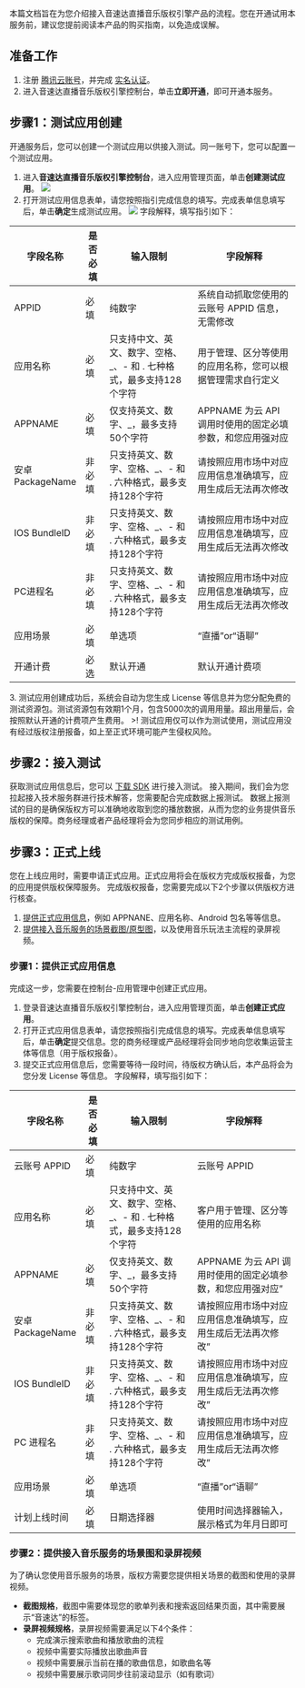 本篇文档旨在为您介绍接入音速达直播音乐版权引擎产品的流程。您在开通试用本服务前，建议您提前阅读本产品的购买指南，以免造成误解。

## 准备工作
1. 注册 [腾讯云账号](https://cloud.tencent.com/register?s_url=https%3A%2F%2Fcloud.tencent.com%2Fproduct%2Flvb)，并完成 [实名认证](https://cloud.tencent.com/document/product/378/3629)。
2. 进入音速达直播音乐版权引擎控制台，单击**立即开通**，即可开通本服务。

[](id:step1)
## 步骤1：测试应用创建
开通服务后，您可以创建一个测试应用以供接入测试。同一账号下，您可以配置一个测试应用。
1. 进入**音速达直播音乐版权引擎控制台**，进入应用管理页面，单击**创建测试应用**。
![](https://qcloudimg.tencent-cloud.cn/raw/831b56c29b97d9d02f330c3895d03ad2.png)
2. 打开测试应用信息表单，请您按照指引完成信息的填写。完成表单信息填写后，单击**确定**生成测试应用。
![](https://qcloudimg.tencent-cloud.cn/raw/b46fc780dde66225ca671b8699cc2b74.png)
字段解释，填写指引如下：
<table>
<thead>
<tr>
<th width=18%>字段名称</th>
<th>是否必填</th>
<th>输入限制</th>
<th>字段解释</th>
</tr>
</thead>
<tbody><tr>
<td>APPID</td>
<td>必填</td>
<td>纯数字</td>
<td>系统自动抓取您使用的云账号 APPID 信息，无需修改</td>
</tr>
<tr>
<td>应用名称</td>
<td>必填</td>
<td>只支持中文、英文、数字、空格、_、- 和 . 七种格式，最多支持128个字符</td>
<td>用于管理、区分等使用的应用名称，您可以根据管理需求自行定义</td>
</tr>
<tr>
<td>APPNAME</td>
<td>必填</td>
<td>仅支持英文、数字、_，最多支持50个字符</td>
<td>APPNAME 为云 API 调用时使用的固定必填参数，和您应用强对应</td>
</tr>
<tr>
<td>安卓 PackageName</td>
<td>非必填</td>
<td>只支持英文、数字、空格、_、- 和 . 六种格式，最多支持128个字符</td>
<td>请按照应用市场中对应应用信息准确填写，应用生成后无法再次修改</td>
</tr>
<tr>
<td>IOS  BundleID</td>
<td>非必填</td>
<td>只支持英文、数字、空格、_、- 和 . 六种格式，最多支持128个字符</td>
<td>请按照应用市场中对应应用信息准确填写，应用生成后无法再次修改</td>
</tr>
<tr>
<td>PC进程名</td>
<td>非必填</td>
<td>只支持英文、数字、空格、_、- 和 . 六种格式，最多支持128个字符</td>
<td>请按照应用市场中对应应用信息准确填写，应用生成后无法再次修改</td>
</tr>
<tr>
<td>应用场景</td>
<td>必填</td>
<td>单选项</td>
<td>“直播”or“语聊”</td>
</tr>
<tr>
<td>开通计费</td>
<td>必选</td>
<td>默认开通</td>
<td>默认开通计费项</td>
</tr>
</tbody></table>
3. 测试应用创建成功后，系统会自动为您生成 License  等信息并为您分配免费的测试资源包。测试资源包有效期1个月，包含5000次的调用用量。超出用量后，会按照默认开通的计费项产生费用。
>! 测试应用仅可以作为测试使用，测试应用没有经过版权注册报备，如上至正式环境可能产生侵权风险。

[](id:step2)
## 步骤2：接入测试
获取测试应用信息后，您可以 [下载 SDK](https://cloud.tencent.com/document/product/1592/77581) 进行接入测试。
接入期间，我们会为您拉起接入技术服务群进行技术解答，您需要配合完成数据上报测试。
数据上报测试的目的是确保版权方可以准确地收取到您的播放数据，从而为您的业务提供音乐版权的保障。商务经理或者产品经理将会为您同步相应的测试用例。

[](id:step3)
## 步骤3：正式上线
您在上线应用时，需要申请正式应用。正式应用将会在版权方完成版权报备，为您的应用提供版权保障服务。
完成版权报备，您需要完成以下2个步骤以供版权方进行核查。
1. [提供正式应用信息](#step3_1)，例如 APPNANE、应用名称、Android 包名等等信息。
2. [提供接入音乐服务的场景截图/原型图](##step3_2)，以及使用音乐玩法主流程的录屏视频。

[](id:step3_1)
### 步骤1：提供正式应用信息
完成这一步，您需要在控制台-应用管理中创建正式应用。

1. 登录音速达直播音乐版权引擎控制台，进入应用管理页面，单击**创建正式应用**。
2. 打开正式应用信息表单，请您按照指引完成信息的填写。完成表单信息填写后，单击**确定**提交信息。您的商务经理或产品经理将会同步地向您收集运营主体等信息（用于版权报备）。
3. 提交正式应用信息后，您需要等待一段时间，待版权方确认后，本产品将会为您分发 License 等信息。
字段解释，填写指引如下：
<table>
<thead>
<tr>
<th width=18%>字段名称</th>
<th>是否必填</th>
<th>输入限制</th>
<th>字段解释</th>
</tr>
</thead>
<tbody><tr>
<td>云账号 APPID</td>
<td>必填</td>
<td>纯数字</td>
<td>云账号 APPID</td>
</tr>
<tr>
<td>应用名称</td>
<td>必填</td>
<td>只支持中文、英文、数字、空格、_、- 和 . 七种格式，最多支持128个字符</td>
<td>客户用于管理、区分等使用的应用名称</td>
</tr>
<tr>
<td>APPNAME</td>
<td>必填</td>
<td>仅支持英文、数字、_，最多支持50个字符</td>
<td>APPNAME 为云 API 调用时使用的固定必填参数，和您应用强对应”</td>
</tr>
<tr>
<td>安卓 PackageName</td>
<td>非必填</td>
<td>只支持英文、数字、空格、_、- 和 . 六种格式，最多支持128个字符</td>
<td>请按照应用市场中对应应用信息准确填写，应用生成后无法再次修改”</td>
</tr>
<tr>
<td>IOS BundleID</td>
<td>非必填</td>
<td>只支持英文、数字、空格、_、- 和 . 六种格式，最多支持128个字符</td>
<td>请按照应用市场中对应应用信息准确填写，应用生成后无法再次修改”</td>
</tr>
<tr>
<td>PC 进程名</td>
<td>非必填</td>
<td>只支持英文、数字、空格、_、- 和 . 六种格式，最多支持128个字符</td>
<td>请按照应用市场中对应应用信息准确填写，应用生成后无法再次修改”</td>
</tr>
<tr>
<td>应用场景</td>
<td>必填</td>
<td>单选项</td>
<td>“直播”or“语聊”</td>
</tr>
<tr>
<td>计划上线时间</td>
<td>必填</td>
<td>日期选择器</td>
<td>使用时间选择器输入，展示格式为年月日即可</td>
</tr>
</tbody></table>
 
[](id:step3_2)
### 步骤2：提供接入音乐服务的场景图和录屏视频
为了确认您使用音乐服务的场景，版权方需要您提供相关场景的截图和使用的录屏视频。

- **截图规格**，截图中需要体现您的歌单列表和搜索返回结果页面，其中需要展示“音速达”的标签。
- **录屏视频规格**，录屏视频需要满足以下4个条件：
	- 完成演示搜索歌曲和播放歌曲的流程
	- 视频中需要实际播放出歌曲声音
	- 视频中需要展示当前在播的歌曲信息，如歌曲名等
	- 视频中需要展示歌词同步往前滚动显示（如有歌词）

 

 
